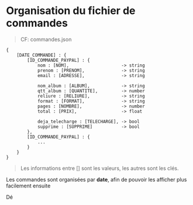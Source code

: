 # Organisation du fichier de commandes
> CF: commandes.json

```
{
    [DATE_COMMANDE] : {
        [ID_COMMANDE_PAYPAL] : {
            nom : [NOM],                    -> string
            prenom : [PRENOM],              -> string
            email : [ADRESSE],              -> string

            nom_album : [ALBUM],            -> string
            qtt_album : [QUANTITE],         -> number
            reliure : [RELIURE],            -> string
            format : [FORMAT],              -> string
            pages : [NOMBRE],               -> number
            total : [PRIX],                 -> float

            deja_telecharge : [TELECHARGE], -> bool
            supprime : [SUPPRIME]           -> bool
        },
        [ID_COMMANDE_PAYPAL] : {
            ...
        }
    }
}
```

>Les informations entre [] sont les valeurs, les autres sont les clés.

Les commandes sont organisées par **date**, afin de pouvoir les afficher plus facilement ensuite

Dé